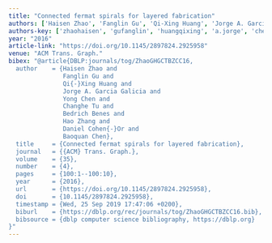 ```yaml
---
title: "Connected fermat spirals for layered fabrication"
authors: ['Haisen Zhao', 'Fanglin Gu', 'Qi-Xing Huang', 'Jorge A. Garcia Galicia', 'Yong Chen', 'Changhe Tu', 'Bedrich Benes', 'Hao Zhang 0002', 'Daniel Cohen-Or', 'Baoquan Chen']
authors-key: ['zhaohaisen', 'gufanglin', 'huangqixing', 'a.jorge', 'chenyong', 'tuchanghe', 'benesbedrich', 'zhanghao', 'cohenordaniel', 'chenbaoquan']
year: "2016"
article-link: "https://doi.org/10.1145/2897824.2925958"
venue: "ACM Trans. Graph."
bibex: "@article{DBLP:journals/tog/ZhaoGHGCTBZCC16,
  author    = {Haisen Zhao and
               Fanglin Gu and
               Qi{-}Xing Huang and
               Jorge A. Garcia Galicia and
               Yong Chen and
               Changhe Tu and
               Bedrich Benes and
               Hao Zhang and
               Daniel Cohen{-}Or and
               Baoquan Chen},
  title     = {Connected fermat spirals for layered fabrication},
  journal   = {{ACM} Trans. Graph.},
  volume    = {35},
  number    = {4},
  pages     = {100:1--100:10},
  year      = {2016},
  url       = {https://doi.org/10.1145/2897824.2925958},
  doi       = {10.1145/2897824.2925958},
  timestamp = {Wed, 25 Sep 2019 17:47:06 +0200},
  biburl    = {https://dblp.org/rec/journals/tog/ZhaoGHGCTBZCC16.bib},
  bibsource = {dblp computer science bibliography, https://dblp.org}
}"
---
```

